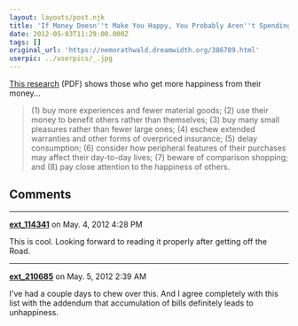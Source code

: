 ```yaml
---
layout: layouts/post.njk
title: 'If Money Doesn''t Make You Happy, You Probably Aren''t Spending It Right'
date: 2012-05-03T11:29:00.000Z
tags: []
original_url: 'https://nemorathwald.dreamwidth.org/386789.html'
userpic: ../userpics/_.jpg
---
```

[This research](http://www.wjh.harvard.edu/~dtg/DUNN%20GILBERT%20&%20WILSON%20\(2011\).pdf) (PDF) shows those who get more happiness from their money...

> (1) buy more experiences and fewer material goods; (2) use their money to benefit others rather than themselves; (3) buy many small pleasures rather than fewer large ones; (4) eschew extended warranties and other forms of overpriced insurance; (5) delay consumption; (6) consider how peripheral features of their purchases may affect their day-to-day lives; (7) beware of comparison shopping; and (8) pay close attention to the happiness of others.

## Comments

---

**[ext_114341](https://www.dreamwidth.org/users/ext_114341)** on May. 4, 2012 4:28 PM

This is cool. Looking forward to reading it properly after getting off the Road.

---

**[ext_210685](https://www.dreamwidth.org/users/ext_210685)** on May. 5, 2012 2:39 AM

I've had a couple days to chew over this. And I agree completely with this list with the addendum that accumulation of bills definitely leads to unhappiness.

